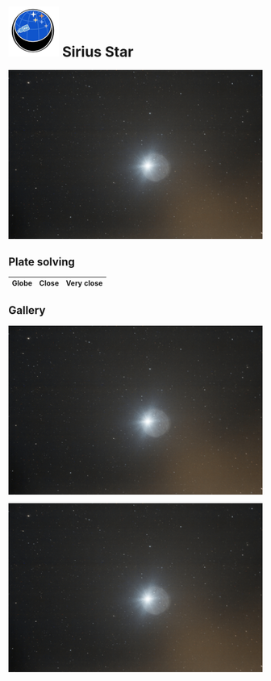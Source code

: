 # ![](..//Imaging//Common/pyl-tiny.png) Sirius Star
![IMG](..//Imaging//HD/Sirius_Star+00+co.jpg)

## Plate solving 

| Globe | Close | Very close |
| ----- | ----- | ----- |


## Gallery
![IMG](..//Imaging//HD/Sirius_Star+00+co.jpg) 

![IMG](..//Imaging//HD/Sirius_Star+01+co.jpg) 

